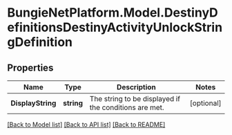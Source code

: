 # BungieNetPlatform.Model.DestinyDefinitionsDestinyActivityUnlockStringDefinition
## Properties

Name | Type | Description | Notes
------------ | ------------- | ------------- | -------------
**DisplayString** | **string** | The string to be displayed if the conditions are met. | [optional] 

[[Back to Model list]](../README.md#documentation-for-models) [[Back to API list]](../README.md#documentation-for-api-endpoints) [[Back to README]](../README.md)

